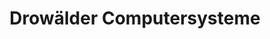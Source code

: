 ---
title: "Drowälder Computersysteme"
url: /steinheim/drowaelder-computersysteme/
shop: Computer
---